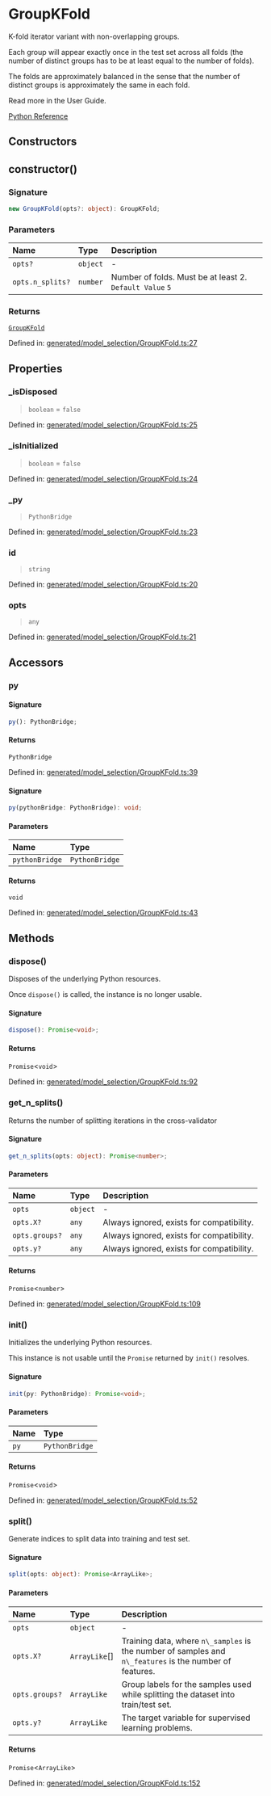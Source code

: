 # GroupKFold

K-fold iterator variant with non-overlapping groups.

Each group will appear exactly once in the test set across all folds (the number of distinct groups has to be at least equal to the number of folds).

The folds are approximately balanced in the sense that the number of distinct groups is approximately the same in each fold.

Read more in the User Guide.

[Python Reference](https://scikit-learn.org/stable/modules/generated/sklearn.model_selection.GroupKFold.html)

## Constructors

## constructor()

### Signature

```ts
new GroupKFold(opts?: object): GroupKFold;
```

### Parameters

| Name | Type | Description |
| :------ | :------ | :------ |
| `opts?` | `object` | - |
| `opts.n_splits?` | `number` | Number of folds. Must be at least 2.  `Default Value`  `5` |

### Returns

[`GroupKFold`](GroupKFold.md)

Defined in:  [generated/model\_selection/GroupKFold.ts:27](https://github.com/transitive-bullshit/scikit-learn-ts/blob/2fdf83f/packages/sklearn/src/generated/model_selection/GroupKFold.ts#L27)

## Properties

### \_isDisposed

> `boolean`  = `false`

Defined in:  [generated/model\_selection/GroupKFold.ts:25](https://github.com/transitive-bullshit/scikit-learn-ts/blob/2fdf83f/packages/sklearn/src/generated/model_selection/GroupKFold.ts#L25)

### \_isInitialized

> `boolean`  = `false`

Defined in:  [generated/model\_selection/GroupKFold.ts:24](https://github.com/transitive-bullshit/scikit-learn-ts/blob/2fdf83f/packages/sklearn/src/generated/model_selection/GroupKFold.ts#L24)

### \_py

> `PythonBridge`

Defined in:  [generated/model\_selection/GroupKFold.ts:23](https://github.com/transitive-bullshit/scikit-learn-ts/blob/2fdf83f/packages/sklearn/src/generated/model_selection/GroupKFold.ts#L23)

### id

> `string`

Defined in:  [generated/model\_selection/GroupKFold.ts:20](https://github.com/transitive-bullshit/scikit-learn-ts/blob/2fdf83f/packages/sklearn/src/generated/model_selection/GroupKFold.ts#L20)

### opts

> `any`

Defined in:  [generated/model\_selection/GroupKFold.ts:21](https://github.com/transitive-bullshit/scikit-learn-ts/blob/2fdf83f/packages/sklearn/src/generated/model_selection/GroupKFold.ts#L21)

## Accessors

### py

#### Signature

```ts
py(): PythonBridge;
```

#### Returns

`PythonBridge`

Defined in:  [generated/model\_selection/GroupKFold.ts:39](https://github.com/transitive-bullshit/scikit-learn-ts/blob/2fdf83f/packages/sklearn/src/generated/model_selection/GroupKFold.ts#L39)

#### Signature

```ts
py(pythonBridge: PythonBridge): void;
```

#### Parameters

| Name | Type |
| :------ | :------ |
| `pythonBridge` | `PythonBridge` |

#### Returns

`void`

Defined in: [generated/model\_selection/GroupKFold.ts:43](https://github.com/transitive-bullshit/scikit-learn-ts/blob/2fdf83f/packages/sklearn/src/generated/model_selection/GroupKFold.ts#L43)

## Methods

### dispose()

Disposes of the underlying Python resources.

Once `dispose()` is called, the instance is no longer usable.

#### Signature

```ts
dispose(): Promise<void>;
```

#### Returns

`Promise`\<`void`\>

Defined in:  [generated/model\_selection/GroupKFold.ts:92](https://github.com/transitive-bullshit/scikit-learn-ts/blob/2fdf83f/packages/sklearn/src/generated/model_selection/GroupKFold.ts#L92)

### get\_n\_splits()

Returns the number of splitting iterations in the cross-validator

#### Signature

```ts
get_n_splits(opts: object): Promise<number>;
```

#### Parameters

| Name | Type | Description |
| :------ | :------ | :------ |
| `opts` | `object` | - |
| `opts.X?` | `any` | Always ignored, exists for compatibility. |
| `opts.groups?` | `any` | Always ignored, exists for compatibility. |
| `opts.y?` | `any` | Always ignored, exists for compatibility. |

#### Returns

`Promise`\<`number`\>

Defined in:  [generated/model\_selection/GroupKFold.ts:109](https://github.com/transitive-bullshit/scikit-learn-ts/blob/2fdf83f/packages/sklearn/src/generated/model_selection/GroupKFold.ts#L109)

### init()

Initializes the underlying Python resources.

This instance is not usable until the `Promise` returned by `init()` resolves.

#### Signature

```ts
init(py: PythonBridge): Promise<void>;
```

#### Parameters

| Name | Type |
| :------ | :------ |
| `py` | `PythonBridge` |

#### Returns

`Promise`\<`void`\>

Defined in:  [generated/model\_selection/GroupKFold.ts:52](https://github.com/transitive-bullshit/scikit-learn-ts/blob/2fdf83f/packages/sklearn/src/generated/model_selection/GroupKFold.ts#L52)

### split()

Generate indices to split data into training and test set.

#### Signature

```ts
split(opts: object): Promise<ArrayLike>;
```

#### Parameters

| Name | Type | Description |
| :------ | :------ | :------ |
| `opts` | `object` | - |
| `opts.X?` | `ArrayLike`[] | Training data, where `n\_samples` is the number of samples and `n\_features` is the number of features. |
| `opts.groups?` | `ArrayLike` | Group labels for the samples used while splitting the dataset into train/test set. |
| `opts.y?` | `ArrayLike` | The target variable for supervised learning problems. |

#### Returns

`Promise`\<`ArrayLike`\>

Defined in:  [generated/model\_selection/GroupKFold.ts:152](https://github.com/transitive-bullshit/scikit-learn-ts/blob/2fdf83f/packages/sklearn/src/generated/model_selection/GroupKFold.ts#L152)
